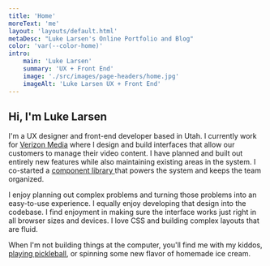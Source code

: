 ```yaml
---
title: 'Home'
moreText: 'me'
layout: 'layouts/default.html'
metaDesc: "Luke Larsen's Online Portfolio and Blog"
color: 'var(--color-home)'
intro:
    main: 'Luke Larsen'
    summary: 'UX + Front End'
    image: './src/images/page-headers/home.jpg'
    imageAlt: 'Luke Larsen UX + Front End'
---
```


## Hi, I'm Luke Larsen
I'm a UX designer and front-end developer based in Utah. I currently work for [Verizon Media](https://www.verizonmedia.com/) where I design and build interfaces that allow our customers to manage their video content. I have planned and built out entirely new features while also maintaining existing areas in the system. I co-started a [component library ](/bindable) that powers the system and keeps the team organized.

I enjoy planning out complex problems and turning those problems into an easy-to-use experience. I equally enjoy developing that design into the codebase. I find enjoyment in making sure the interface works just right in all browser sizes and devices. I love CSS and building complex layouts that are fluid. 

When I'm not building things at the computer, you'll find me with my kiddos, [playing pickleball](/pickleball), or spinning some new flavor of homemade ice cream. 